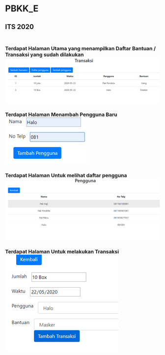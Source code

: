 # PBKK_E
<h2>ITS 2020
<br>
<br>
<h3>Terdapat Halaman Utama yang menampilkan Daftar Bantuan / Transaksi yang sudah dilakukan
<img src="/pic/Transaksi.png">
<br>
<h3>Terdapat Halaman Menambah Pengguna Baru
<img src="/pic/Tambahpengguna.png">
<br>
<h3>Terdapat Halaman Untuk melihat daftar pengguna
<img src="/pic/Pengguna.png">
<br>
<h3>Terdapat Halaman Untuk melakukan Transaksi
<img src="/pic/Tambahtransaksi.png">
